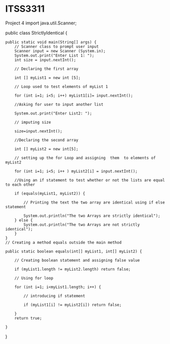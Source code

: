 # ITSS3311
Project 4
import java.util.Scanner;
	
public class StrictlyIdentical {

	public static void main(String[] args) {
		// Scanner class to prompt user input
		Scanner input = new Scanner (System.in);
		System.out.print("Enter List 1: ");
		int size = input.nextInt();
		
		// Declaring the first array
		
		int [] myList1 = new int [5];
		
		// Loop used to test elements of myList 1
		
		for (int i=1; i<5; i++) myList1[i]= input.nextInt();
		
		//Asking for user to input another list
		
		System.out.print("Enter List2: ");
		
		// imputing size
		
		size=input.nextInt();
		
		//Declaring the second array
		
		int [] myList2 = new int[5];
		
		// setting up the for Loop and assigning  them  to elements of myList2
		
		for (int i=1; i<5; i++ ) myList2[i] = input.nextInt();
		
		//Using an if statement to test whether or not the lists are equal to each other
		
		if (equals(myList1, myList2)) {
			
			// Printing the text the two array are identical using if else statement
			
			System.out.println("The two Arrays are strictly identical");
		} else {
			System.out.println("The two Arrays are not strictly identical");
		}
	}
	// Creating a method equals outside the main method
	
	public static boolean equals(int[] myList1, int[] myList2) {
		
		// Creating boolean statement and assigning false value
		
		if (myList1.length != myList2.length) return false;
		
		// Using for loop
		
		for (int i=1; i<myList1.length; i++) {
			
			// introducing if statement
			
			if (myList1[i] != myList2[i]) return false;	
			
		}
		return true;
			
	}
}

